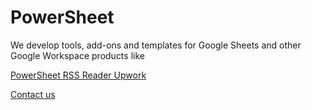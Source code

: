 # PowerSheet

We develop tools, add-ons and templates for Google Sheets and other Google Workspace products like

[PowerSheet RSS Reader Upwork](https://powersheet.co/rss-reader-upwork/)

[Contact us](https://docs.google.com/forms/d/e/1FAIpQLSfXaCPD_zB4Cvvqs8wF2EISJhNE4-jk0bzz6PJkqeumzbh1gQ/viewform?usp=sf_link)
